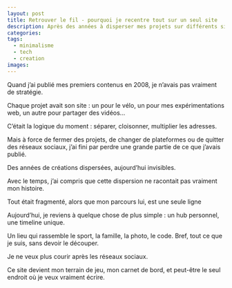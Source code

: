 ```yaml
---
layout: post
title: Retrouver le fil - pourquoi je recentre tout sur un seul site
description: Après des années à disperser mes projets sur différents sites et réseaux, j’ai choisi de tout recentrer sur une timeline unique. Un hub personnel pour ne plus perdre mes créations et raconter mon histoire dans un seul lieu.
categories:
tags:
  - minimalisme
  - tech
  - creation
images:
---
```

Quand j’ai publié mes premiers contenus en 2008, je n’avais pas vraiment de stratégie.

Chaque projet avait son site : un pour le vélo, un pour mes expérimentations web, un autre pour partager des vidéos…

C’était la logique du moment : 
séparer, cloisonner, multiplier les adresses.

Mais à force de fermer des projets, de changer de plateformes ou de quitter des réseaux sociaux, j’ai fini par perdre une grande partie de ce que j’avais publié.

Des années de créations dispersées, aujourd’hui invisibles.

Avec le temps, j’ai compris que cette dispersion ne racontait pas vraiment mon histoire.

Tout était fragmenté, alors que mon parcours lui, est une seule ligne

Aujourd’hui, je reviens à quelque chose de plus simple : un hub personnel, une timeline unique.

Un lieu qui rassemble le sport, la famille, la photo, le code. Bref, tout ce que je suis, sans devoir le découper.

Je ne veux plus courir après les réseaux sociaux.

Ce site devient mon terrain de jeu, mon carnet de bord, et peut-être le seul endroit où je veux vraiment écrire.